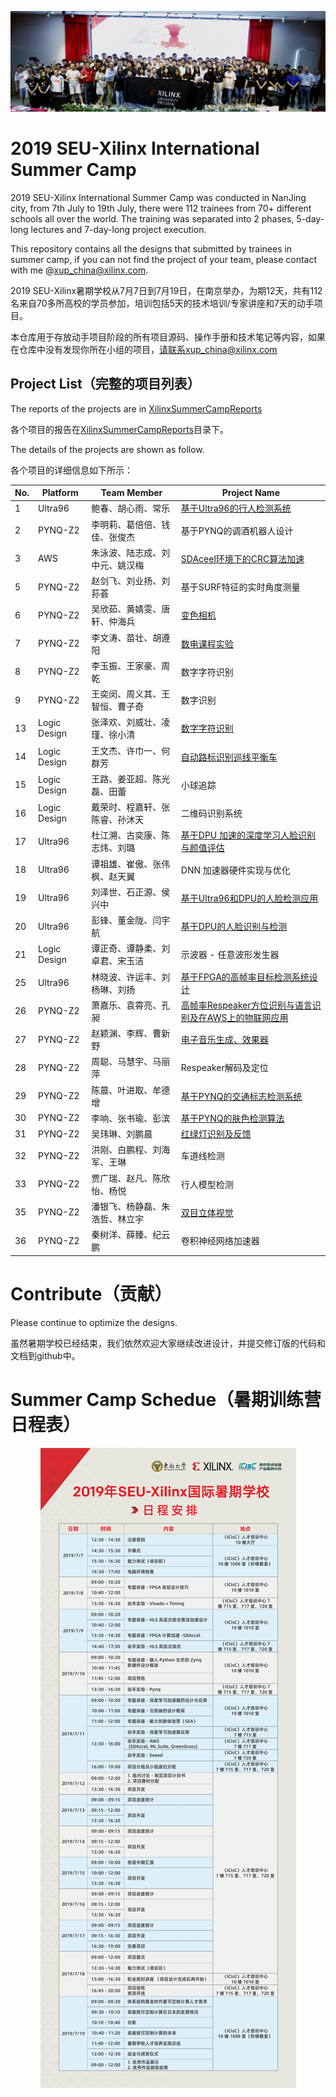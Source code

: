 <p align="center">
<img src ="./images/groupPhoto.jpg">
</p>
<p align = "center">

# 2019 SEU-Xilinx International Summer Camp

2019 SEU-Xilinx International Summer Camp was conducted in NanJing city, from 7th July to 19th July, there were 112 trainees from 70+ different schools all over the world. The training was separated into 2 phases, 5-day-long lectures and  7-day-long project execution. 

This repository contains all the designs that submitted by trainees in summer camp, if you can not find the project of your team, please contact with me @xup_china@xilinx.com. 

2019 SEU-Xilinx暑期学校从7月7日到7月19日，在南京举办，为期12天，共有112名来自70多所高校的学员参加，培训包括5天的技术培训/专家讲座和7天的动手项目。

本仓库用于存放动手项目阶段的所有项目源码、操作手册和技术笔记等内容，如果在仓库中没有发现你所在小组的项目，请联系xup_china@xilinx.com



## Project List（完整的项目列表）

The reports of the projects are in [XilinxSummerCampReports ](./xilinxSummerCampReports)

各个项目的报告在[XilinxSummerCampReports](./xilinxSummerCampReports)目录下。

The details of the projects are shown as follow.

各个项目的详细信息如下所示：

No. | Platform | Team Member | Project Name 
-|-|-|-
1|Ultra96|鲍春、胡心雨、常乐|[基于Ultra96的行人检测系统](https://github.com/EdwardBao1006/SSD_detection_by_DPU_on_Ultra_96.git)
2|PYNQ-Z2|李明莉、葛倍倍、钱佳、张俊杰|基于PYNQ的调酒机器人设计
3|AWS|朱泳波、陆志成、刘中元、姚汉梅|[SDAceel环境下的CRC算法加速](https://github.com/jojo-oop/SDAccel)
5|PYNQ-Z2|赵剑飞、刘业扬、刘荪荟|基于SURF特征的实时角度测量
6|PYNQ-Z2|吴欣茹、黄婧雯、唐轩、仲海兵| [变色相机](https://github.com/wuxinruru/HLS_xfopencv.git)
7|PYNQ-Z2|李文涛、苗壮、胡遵阳|[数电课程实验](https://github.com/CCP101/Digital_circuit_experiment)
8|PYNQ-Z2|李玉振、王家豪、周乾|数字字符识别
9|PYNQ-Z2|王奕闵、周义其、王智恒、曹子奇|数字识别
13|Logic Design|张泽欢、刘威壮、凌瑾、徐小清|[数字字符识别](https://github.com/liuweistrong/Digital-Recognition)
14|Logic Design|王文杰、许巾一、何群芳|[自动路标识别巡线平衡车](https://github.com/BeautifulEnding/Tracing-road-sign-recognition-trolley)
15|Logic Design|王路、姜亚超、陈光磊、田蕾|小球追踪
16|Logic Design|戴荣时、程嘉轩、张陈睿、孙沐天|二维码识别系统
17|Ultra96|杜江溯、古奕康、陈志炜、刘璐|[基于DPU 加速的深度学习人脸识别与颜值评估](https://github.com/dujiangsu/FaceScore-Accelerated-by-Xilinx-DPU.git)
18|Ultra96|谭祖雄、崔傲、张伟枫、赵天翼|DNN 加速器硬件实现与优化
19|Ultra96|刘泽世、石正源、侯兴中|[基于Ultra96和DPU的人脸检测应用](https://github.com/Ace-Pegasus/DPU)
20|Ultra96|彭锋、董金陇、闫宇航|[基于DPU的人脸识别与检测](https://github.com/FengPenggo/Create-caffe.model-on-caffe-)
21|Logic Design|谭正奇、谭静柔、刘卓君、宋玉洁|示波器 - 任意波形发生器
25|Ultra96|林晓波、许运丰、刘杨琳、刘扬|[基于FPGA的高帧率目标检测系统设计](https://github.com/xilinxfairchild/FPGABasedHighPerformanceTargetChecking.git)
26|PYNQ-Z2|萧嘉乐、袁霄亮、孔昶|[高帧率Respeaker方位识别与语言识别及在AWS上的物联网应用](https://github.com/CarlosShiu/Pynq-Respeaker-DOA-Vivado.git)
27|PYNQ-Z2|赵颖渊、李辉、曹新野|[电子音乐生成、效果器](https://github.com/LexPG12138/Xilinx_MUSIC.git)
28|PYNQ-Z2|周聪、马慧宇、马丽萍|Respeaker解码及定位
29|PYNQ-Z2|陈晨、叶进取、牟德增|[基于PYNQ的交通标志检测系统](https://github.com/51184501129/Traffic-Light-Detection.git)
30|PYNQ-Z2|李响、张书瑜、彭滨|[基于PYNQ的肤色检测算法](https://github.com/pb8948/skin_dection)
31|PYNQ-Z2|吴玮琳、刘鹏晨|[红绿灯识别及反馈](https://github.com/51184501129/Traffic-Light-Detection.git)
32|PYNQ-Z2|洪刚、白鹏程、刘海军、王琳|车道线检测
33|PYNQ-Z2|贾广瑞、赵凡、陈欣怡、杨悦|行人模型检测
35|PYNQ-Z2|潘银飞、杨静磊、朱浩哲、林立宇|[双目立体视觉](https://github.com/zhutmost/stereo-vision-fpga.git)
36|PYNQ-Z2|秦树洋、薛臻、纪云鹏|卷积神经网络加速器




# Contribute（贡献）

Please continue to optimize the designs.

虽然暑期学校已经结束，我们依然欢迎大家继续改进设计，并提交修订版的代码和文档到github中。



# Summer Camp Schedue（暑期训练营日程表）
<p align="center">
<img src ="./images/SummerCampSchedule.jpg">
</p>
<p align = "center">

